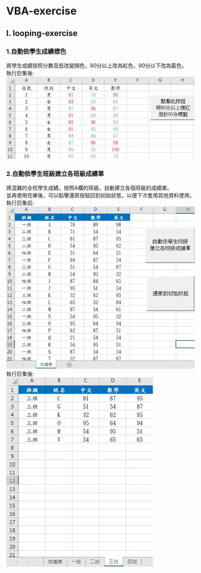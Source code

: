 # VBA-exercise
## I. looping-exercise
### 1.自動依學生成績標色
將學生成績按照分數高低改變顏色，90分以上改為紅色，90分以下改為藍色。    
執行巨集後:  
![image](looping-pictures/自動依學生成績標色(標色後).jpg)
### 2.自動依學生班級建立各班級成績單
將混雜的全校學生成績，按照A欄的班級，自動建立各個班級的成績單。  
並再使用完畢後，可以點擊還原按鈕回到初始狀態，以便下次套用其他資料使用。    
執行巨集前:  
![image](looping-pictures/自動依學生班級建立各班級成績單(巨集前).jpg)    
執行巨集後:  
![image](looping-pictures/自動依學生班級建立各班級成績單(巨集後).jpg)
